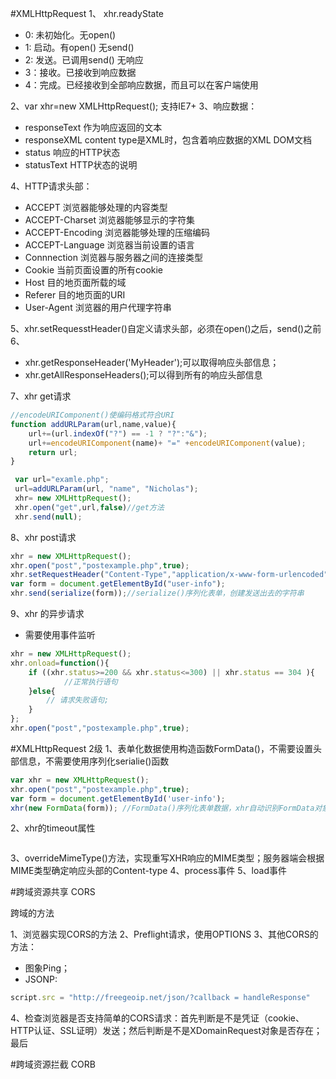 #XMLHttpRequest
1、 xhr.readyState

- 0: 未初始化。无open()  
- 1: 启动。有open() 无send()
- 2: 发送。已调用send() 无响应
- 3：接收。已接收到响应数据
- 4：完成。已经接收到全部响应数据，而且可以在客户端使用

2、var xhr=new XMLHttpRequest(); 支持IE7+
3、响应数据：

- responseText 作为响应返回的文本
- responseXML  content type是XML时，包含着响应数据的XML DOM文档
- status  响应的HTTP状态
- statusText  HTTP状态的说明

4、HTTP请求头部：

- ACCEPT 浏览器能够处理的内容类型
- ACCEPT-Charset 浏览器能够显示的字符集
- ACCEPT-Encoding 浏览器能够处理的压缩编码
- ACCEPT-Language 浏览器当前设置的语言
- Connnection 浏览器与服务器之间的连接类型
- Cookie 当前页面设置的所有cookie
- Host 目的地页面所载的域
- Referer  目的地页面的URI
- User-Agent 浏览器的用户代理字符串

5、xhr.setRequesstHeader()自定义请求头部，必须在open()之后，send()之前
6、

- xhr.getResponseHeader('MyHeader');可以取得响应头部信息；
- xhr.getAllResponseHeaders();可以得到所有的响应头部信息

7、xhr get请求

```javascript
//encodeURIComponent()使编码格式符合URI
function addURLParam(url,name,value){
    url+=(url.indexOf("?") == -1 ? "?":"&");
    url+=encodeURIComponent(name)+ "=" +encodeURIComponent(value);
    return url;
}

 var url="examle.php";
 url=addURLParam(url, "name", "Nicholas");
 xhr= new XMLHttpRequest();
 xhr.open("get",url,false)//get方法
 xhr.send(null);
```

8、xhr post请求

```javascript
xhr = new XMLHttpRequest();
xhr.open("post","postexample.php",true);
xhr.setRequestHeader("Content-Type","application/x-www-form-urlencoded");//请求头部表示表单提交时的内容类型
var form = document.getElementById("user-info");
xhr.send(serialize(form));//serialize()序列化表单，创建发送出去的字符串
```

9、xhr 的异步请求

- 需要使用事件监听

```javascript
xhr = new XMLHttpRequest();
xhr.onload=function(){
    if ((xhr.status>=200 && xhr.status<=300) || xhr.status == 304 ){
            //正常执行语句
    }else{
        // 请求失败语句;
    }
};
xhr.open("post","postexample.php",true);

```

#XMLHttpRequest 2级
1、表单化数据使用构造函数FormData()，不需要设置头部信息，不需要使用序列化serialie()函数
```javascript
var xhr = new XMLHttpRequest();
xhr.open("post","postexample.php",true);
var form = document.getElementById('user-info');
xhr(new FormData(form)); //FormData()序列化表单数据，xhr自动识别FormData对象，并配置适当的头部
```

2、xhr的timeout属性 

```javascript

```
3、overrideMimeType()方法，实现重写XHR响应的MIME类型；服务器端会根据MIME类型确定响应头部的Content-type
4、process事件
5、load事件

#跨域资源共享 CORS

跨域的方法

1、浏览器实现CORS的方法
2、Preflight请求，使用OPTIONS
3、其他CORS的方法：
- 图象Ping；
- JSONP:
``` javascript
script.src = "http://freegeoip.net/json/?callback = handleResponse"
```

4、检查浏览器是否支持简单的CORS请求：首先判断是不是凭证（cookie、HTTP认证、SSL证明）发送；然后判断是不是XDomainRequest对象是否存在；最后

#跨域资源拦截 CORB